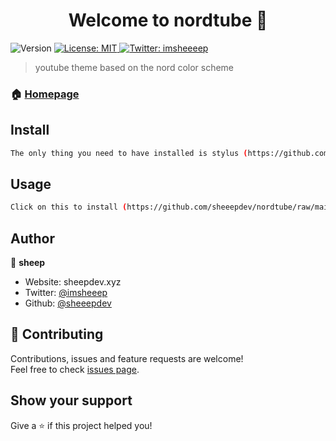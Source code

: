 <h1 align="center">Welcome to nordtube 👋</h1>
<p>
  <img alt="Version" src="https://img.shields.io/badge/version-1.0.0-blue.svg?cacheSeconds=2592000" />
  <a href="#" target="_blank">
    <img alt="License: MIT" src="https://img.shields.io/badge/License-MIT-yellow.svg" />
  </a>
  <a href="https://twitter.com/imsheeep" target="_blank">
    <img alt="Twitter: imsheeeep" src="https://img.shields.io/twitter/follow/imsheeep.svg?style=social" />
  </a>
</p>

> youtube theme based on the nord color scheme

### 🏠 [Homepage](https://github.com/sheeepdev/nordtube)

## Install

```sh
The only thing you need to have installed is stylus (https://github.com/openstyles/stylus)
```

## Usage

```sh
Click on this to install (https://github.com/sheeepdev/nordtube/raw/main/nordtube.user.css)
```

## Author

👤 **sheep**

* Website: sheepdev.xyz
* Twitter: [@imsheeep](https://twitter.com/imsheeep)
* Github: [@sheeepdev](https://github.com/sheeepdev)

## 🤝 Contributing

Contributions, issues and feature requests are welcome!<br />Feel free to check [issues page](https://github.com/sheeepdev/nordtube/issues). 

## Show your support

Give a ⭐️ if this project helped you!
